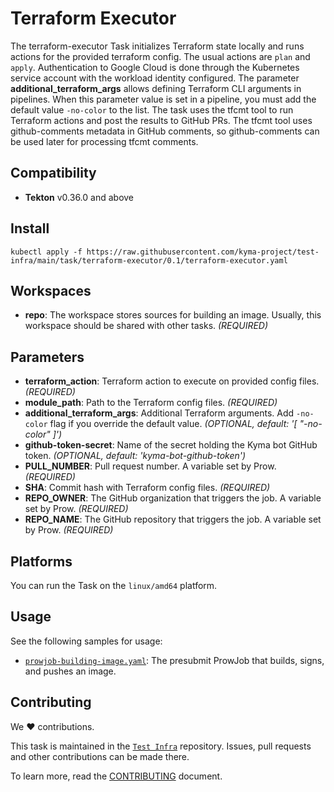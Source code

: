 # Terraform Executor

The terraform-executor Task initializes Terraform state locally and runs actions for the provided terraform config.
The usual actions are `plan` and `apply`. Authentication to Google Cloud is done through the Kubernetes service account with the
workload identity configured. The parameter **additional_terraform_args** allows defining Terraform CLI arguments in pipelines.
When this parameter value is set in a pipeline, you must add the default value `-no-color` to the list.
The task uses the tfcmt tool to run Terraform actions and post the results to GitHub PRs.
The tfcmt tool uses github-comments metadata in GitHub comments, so github-comments can be used later for processing tfcmt comments.

## Compatibility

- **Tekton** v0.36.0 and above

## Install

```shell
kubectl apply -f https://raw.githubusercontent.com/kyma-project/test-infra/main/task/terraform-executor/0.1/terraform-executor.yaml
```

## Workspaces

- **repo**: The workspace stores sources for building an image. Usually, this workspace should be shared with other
  tasks. _(REQUIRED)_

## Parameters

- **terraform_action**: Terraform action to execute on provided config files. _(REQUIRED)_
- **module_path**: Path to the Terraform config files. _(REQUIRED)_
- **additional_terraform_args**: Additional Terraform arguments. Add `-no-color` flag if you override the default value. _(OPTIONAL, default: '[ "-no-color" ]')_
- **github-token-secret**: Name of the secret holding the Kyma bot GitHub token. _(OPTIONAL, default: 'kyma-bot-github-token')_
- **PULL_NUMBER**: Pull request number. A variable set by Prow. _(REQUIRED)_
- **SHA**: Commit hash with Terraform config files.  _(REQUIRED)_
- **REPO_OWNER**: The GitHub organization that triggers the job. A variable set by Prow.  _(REQUIRED)_
- **REPO_NAME**: The GitHub repository that triggers the job. A variable set by Prow.  _(REQUIRED)_

## Platforms

You can run the Task on the `linux/amd64` platform.

## Usage

See the following samples for usage:

- [`prowjob-building-image.yaml`](samples/sample_prowjob_pipeline.yaml): The presubmit ProwJob that builds, signs, and pushes an image.

## Contributing

We ❤ contributions.

This task is maintained in the [`Test Infra`](https://github.com/kyma-project/test-infra) repository. Issues, pull requests and other contributions can be made there.

To learn more, read the [CONTRIBUTING][contributing] document.

[contributing]: https://github.com/kyma-project/test-infra/blob/main/CONTRIBUTING.md
